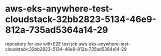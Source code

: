 # aws-eks-anywhere-test-cloudstack-32bb2823-5134-46e9-812a-735ad5364a14-29
repository for use with E2E test job aws-eks-anywhere-test-cloudstack:32bb2823-5134-46e9-812a-735ad5364a14-29
